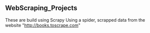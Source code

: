 ## WebScraping_Projects
These are build using Scrapy
Using a spider, scrapped data from the website "http://books.toscrape.com"
